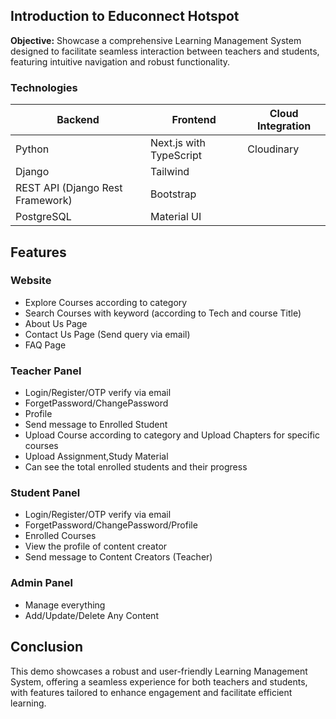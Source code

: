 ## Introduction to Educonnect Hotspot

**Objective:** Showcase a comprehensive Learning Management System designed to facilitate seamless interaction between teachers and students, featuring intuitive navigation and robust functionality.

### Technologies

| **Backend**                          | **Frontend**                            | **Cloud Integration**   |
|-------------------------------------|-----------------------------------------|-------------------------|
| Python                              | Next.js   with TypeScript                              | Cloudinary              |
| Django                              | Tailwind                               |                         |
| REST API (Django Rest Framework)    | Bootstrap                                |                         |
| PostgreSQL                          | Material UI                             |                         |

## Features

### Website
- Explore Courses according to category
- Search Courses with keyword (according to Tech and course Title)
- About Us Page
- Contact Us Page (Send query via email)
- FAQ Page

### Teacher Panel
- Login/Register/OTP verify via email
- ForgetPassword/ChangePassword
- Profile
- Send message to Enrolled Student
- Upload Course according to category and Upload Chapters for specific courses
- Upload Assignment,Study Material
- Can see the total enrolled students and their progress

### Student Panel
- Login/Register/OTP verify via email
- ForgetPassword/ChangePassword/Profile
- Enrolled Courses
- View the profile of content creator
- Send message to Content Creators (Teacher)

### Admin Panel
- Manage everything
- Add/Update/Delete Any Content



## Conclusion

This demo showcases a robust and user-friendly Learning Management System, offering a seamless experience for both teachers and students, with features tailored to enhance engagement and facilitate efficient learning.